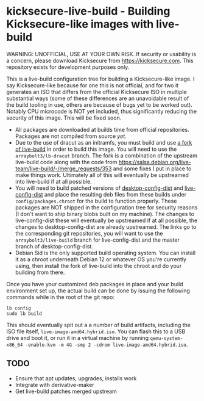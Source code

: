 # kicksecure-live-build - Building Kicksecure-like images with live-build

WARNING: UNOFFICIAL, USE AT YOUR OWN RISK. If security or usability is a concern, please download Kicksecure from https://kicksecure.com. This repository exists for development purposes only.

This is a live-build configuration tree for building a Kicksecure-like image. I say Kicksecure-like because for one this is not official, and for two it generates an ISO that differs from the official Kicksecure ISO in multiple substantial ways (some of these differences are an unavoidable result of the build tooling in use, others are because of bugs yet to be worked out). Notably CPU microcode is NOT yet included, thus significantly reducing the security of this image. This will be fixed soon.

* All packages are downloaded at builds time from official repositories. Packages are not compiled from source *yet*.
* Due to the use of dracut as an initramfs, you must build and use [a fork of live-build](https://salsa.debian.org/ArrayBolt3/live-build/-/tree/arraybolt3/lb-dracut?ref_type=heads) in order to build this image. You will need to use the `arraybolt3/lb-dracut` branch. The fork is a combination of the upstream live-build code along with the code from https://salsa.debian.org/live-team/live-build/-/merge_requests/353 and some fixes I put in place to make things work. Ultimately all of this will eventually be upstreamed into live-build if at all possible.
* You will need to build patched versions of [desktop-config-dist](https://github.com/Kicksecure/desktop-config-dist/) and [live-config-dist](https://github.com/ArrayBolt3/live-config-dist/tree/arraybolt3/live-build) and place the resulting deb files from these builds under `config/packages.chroot` for the build to function properly. These packages are NOT shipped in the configuration tree for security reasons (I don't want to ship binary blobs built on my machine). The changes to live-config-dist these will eventually be upstreamed if at all possible, the changes to desktop-config-dist are already upstreamed. The links go to the corresponding git repositories, you will want to use the `arraybolt3/live-build` branch for live-config-dist and the master branch of desktop-config-dist.
* Debian Sid is the only supported build operating system. You can install it as a chroot underneath Debian 12 or whatever OS you're currently using, then install the fork of live-build into the chroot and do your building from there.

Once you have your customized deb packages in place and your build environment set up, the actual build can be done by issuing the following commands while in the root of the git repo:

    lb config
    sudo lb build

This should eventually spit out a a number of build artifacts, including the ISO file itself, `live-image-amd64.hybrid.iso`. You can flash this to a USB drive and boot it, or run it in a virtual machine by running `qemu-system-x86_64 -enable-kvm -m 4G -smp 2 -cdrom live-image-amd64.hybrid.iso`.

## TODO

* Ensure that apt updates, upgrades, installs work
* Integrate with derivative-maker
* Get live-build patches merged upstream
